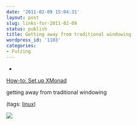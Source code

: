 ```yaml
---
date: '2011-02-09 15:04:31'
layout: post
slug: links-for-2011-02-09
status: publish
title: Getting away from traditional windowing
wordpress_id: '1103'
categories:
- Futzing
---
```


  * 
                

[How-to: Set up XMonad](http://www.huntlycameron.co.uk/wordpress/2010/11/16/how-to-set-up-xmonad-xmobar-ubuntu/)


                

getting away from traditional windowing


                

(tags: [linux](http://www.delicious.com/eob/linux))


            

[![](http://www.huntlycameron.co.uk/wordpress/wp-content/uploads/xmonadgnome.png)](http://www.huntlycameron.co.uk/wordpress/2010/11/16/how-to-set-up-xmonad-xmobar-ubuntu/)
